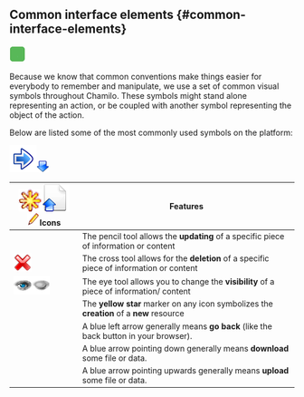 ## Common interface elements {#common-interface-elements}

![](../assets/images24.png)

Because we know that common conventions make things easier for everybody to remember and manipulate, we use a set of common visual symbols throughout Chamilo. These symbols might stand alone representing an action, or be coupled with another symbol representing the object of the action.

Below are listed some of the most commonly used symbols on the platform:

![](../assets/graphics347.png)![](../assets/images277.png)

| ![](../assets/graphics138.png)![](../assets/graphics348.png)![](../assets/graphics112.png)Icons | Features |
| --- | --- |
|  | The pencil tool allows the **updating** of a specific piece of information or content |
| ![](../assets/images7.png) | The cross tool allows for the **deletion** of a specific piece of information or content |
| ![](../assets/images8.png)![](../assets/images9.png) | The eye tool allows you to change the **visibility** of a piece of information/ content |
|  | The **yellow star** marker on any icon symbolizes the **creation** of a **new** resource |
|  | A blue left arrow generally means **go back** (like the back button in your browser). |
|  | A blue arrow pointing down generally means **download** some file or data. |
|  | A blue arrow pointing upwards generally means **upload** some file or data. |